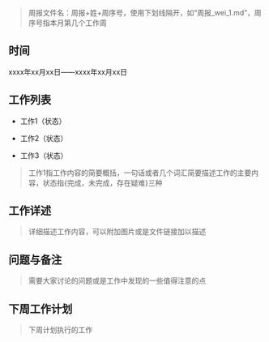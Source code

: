 > 周报文件名：周报+姓+周序号，使用下划线隔开，如“周报_wei_1.md”，周序号指本月第几个工作周

## 时间

xxxx年xx月xx日——xxxx年xx月xx日

## 工作列表

+ 工作1（状态）

+ 工作2（状态）

+ 工作3（状态）

> 工作1指工作内容的简要概括，一句话或者几个词汇简要描述工作的主要内容，状态指{完成，未完成，存在疑难}三种

## 工作详述
> 详细描述工作内容，可以附加图片或是文件链接加以描述

## 问题与备注
> 需要大家讨论的问题或是工作中发现的一些值得注意的点

## 下周工作计划
> 下周计划执行的工作